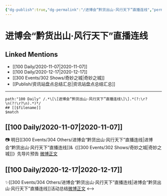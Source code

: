 ```yaml
---
{"dg-publish":true,"dg-permalink":"/进博会“黔货出山·风行天下”直播连线","permalink":"/进博会“黔货出山·风行天下”直播连线/","created":"2023-04-08T16:44:38.086+08:00","updated":"2023-04-10T17:17:23.461+08:00"}
---
```


# 进博会“黔货出山·风行天下”直播连线

## Linked Mentions
- [[100 Daily/2020-11-07\|2020-11-07]]
- [[100 Daily/2020-12-17\|2020-12-17]]
- [[300 Events/302 Shows/奇妙之城\|奇妙之城]]
- [[Publish/资讯站盘点总结汇总\|资讯站盘点总结汇总]]


---

```expander
path:"100 Daily" /.*\[\[进博会“黔货出山·风行天下”直播连线\]\].*(?:\r?\n(?!\r?\n).*)*/
## [[$filename]]
$match
```
## [[100 Daily/2020-11-07\|2020-11-07]]
📷 明日[[300 Events/304 Others/进博会“黔货出山·风行天下”直播连线\|进博会“黔货出山·风行天下”直播连线]]&《[[300 Events/302 Shows/奇妙之城\|奇妙之城]]》先导片预告
[微博正文](https://m.weibo.cn/6466290670/4568603795921387)

## [[100 Daily/2020-12-17\|2020-12-17]]
✨[[300 Events/304 Others/进博会“黔货出山·风行天下”直播连线\|进博会“黔货出山·风行天下”直播连线]]活动总结[微博正文](https://weibo.com/6466290670/JyUsq4qMq)
<-->
